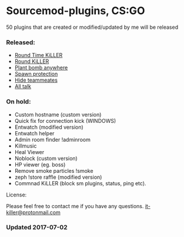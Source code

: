 # Sourcemod-plugins, CS:GO

50 plugins that are created or modified/updated by me will be released

### Released:
  - [Round Time KiLLER](https://github.com/IT-KiLLER/CSGO-Round-Time-KiLLER)
  - [Round KiLLER](https://github.com/IT-KiLLER/CSGO-Round-KiLLER)
  - [Plant bomb anywhere](https://github.com/IT-KiLLER/CSGO-Plant-bomb-anywhere)
  - [Spawn protection](https://github.com/IT-KiLLER/CSGO-Spawn-protection)
  - [Hide teammeates](https://github.com/IT-KiLLER/CSGO-Hide-teammates)
  - [All talk](https://github.com/IT-KiLLER/CSGO-Alltalk)

### On hold:
  - Custom hostname (custom version)
  - Quick fix for connection kick (WINDOWS)
  - Entwatch (modified version)
  - Entwatch helper
  - Admin room finder !adminroom
  - Killmusic
  - Heal Viewer
  - Noblock (custom version)
  - HP viewer (eg. boss)
  - Remove smoke particles !smoke
  - zeph !store raffle (modified version)
  - Commnad KiLLER (block sm plugins, status, ping etc).
  
License: 

Please feel free to contact me if you have any questions.
it-killer@protonmail.com

### Updated 2017-07-02












